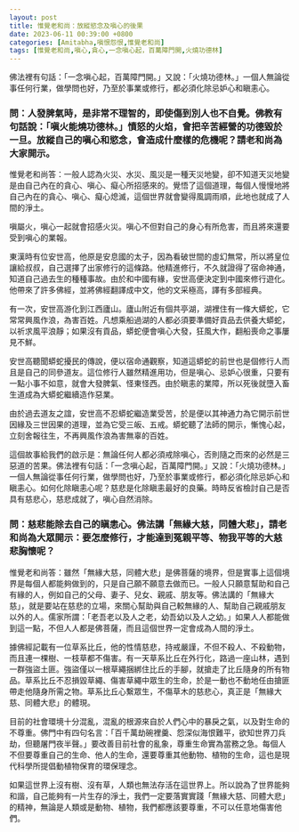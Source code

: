 ```yaml
---
layout: post
title: 惟覺老和尚：放縱慾念及嗔心的後果
date: 2023-06-11 00:39:00 +0800
categories: [Amitabha,嗔恨怨恨,惟覺老和尚]
tags: [惟覺老和尚,嗔心,貪心,一念嗔心起，百萬障門開,火燒功德林]
---
```


佛法裡有句話：「一念嗔心起，百萬障門開。」又說：「火燒功德林。」一個人無論從事任何行業，做學問也好，乃至於事業或修行，都必須化除忌妒心和瞋恚心。        

### 問：人發脾氣時，是非常不理智的，即使傷到別人也不自覺。佛教有句話說：「嗔火能燒功德林。」憤怒的火焰，會把辛苦經營的功德毀於一旦。放縱自己的嗔心和慾念，會造成什麼樣的危機呢？請老和尚為大家開示。        

惟覺老和尚答：一般人認為火災、水災、風災是一種天災地變，卻不知道天災地變是由自己內在的貪心、嗔心、癡心所招感來的。覺悟了這個道理，每個人慢慢地將自己內在的貪心、嗔心、癡心熄滅，這個世界就會變得風調雨順，此地也就成了人間的淨土。      

嗔屬火，嗔心一起就會招感火災。嗔心不但對自己的身心有所危害，而且將來還要受到嗔心的業報。        

東漢時有位安世高，他原是安息國的太子，因為看破世間的虛幻無常，所以將皇位讓給叔叔，自己選擇了出家修行的這條路。他精進修行，不久就證得了宿命神通，知道自己過去生的種種事故。由於和中國有緣，安世高便決定到中國來修行遊化。他帶來了許多佛經，並將佛經翻譯成中文，他的文采極高，譯有多部經典。      

有一次，安世高游化到江西廬山。廬山附近有個共亭湖，湖裡住有一條大蟒蛇，它常常興風作浪，為害百姓。凡想乘船過湖的人都必須要準備好貢品去供養大蟒蛇，以祈求風平浪靜；如果沒有貢品，蟒蛇便會嗔心大發，狂風大作，翻船喪命之事屢見不鮮。        

安世高聽聞蟒蛇擾民的傳說，便以宿命通觀察，知道這蟒蛇的前世也是個修行人而且是自己的同參道友。這位修行人雖然精進用功，但是嗔心、忌妒心很重，只要有一點小事不如意，就會大發脾氣、怪東怪西。由於瞋恚的業障，所以死後就墮入畜生道成為大蟒蛇繼續造作惡業。        

由於過去道友之誼，安世高不忍蟒蛇繼造業受苦，於是便以其神通力為它開示前世因緣及三世因果的道理，並為它受三皈、五戒。蟒蛇聽了法師的開示，慚愧心起，立刻舍報往生，不再興風作浪為害無辜的百姓。      

這個故事給我們的啟示是：無論任何人都必須戒除嗔心，否則隨之而來的必然是三惡道的苦果。佛法裡有句話：「一念嗔心起，百萬障門開。」又說：「火燒功德林。」一個人無論從事任何行業，做學問也好，乃至於事業或修行，都必須化除忌妒心和瞋恚心。如何化除瞋恚心呢？慈悲是化除瞋恚最好的良藥。時時反省檢討自己是否具有慈悲心，慈悲成就了，嗔心自然消除。      

### 問：慈悲能除去自己的瞋恚心。佛法講「無緣大慈，同體大悲」，請老和尚為大眾開示：要怎麼修行，才能達到冤親平等、物我平等的大慈悲胸懷呢？

惟覺老和尚答：雖然「無緣大慈，同體大悲」是佛菩薩的境界，但是實事上這個境界是每個人都能夠做到的，只是自己願不願意去做而已。一般人只願意幫助和自己有緣的人，例如自己的父母、妻子、兒女、親戚、朋友等。佛法講的「無緣大慈」，就是要站在慈悲的立場，來關心幫助與自己較無緣的人、幫助自己親戚朋友以外的人。儒家所謂：「老吾老以及人之老，幼吾幼以及人之幼。」如果人人都能做到這一點，不但人人都是佛菩薩，而且這個世界一定會成為人間的淨土。      

據佛經記載有一位草系比丘，他的性情慈悲，持戒嚴謹，不但不殺人、不殺動物，而且連一棵樹、一枝草都不傷害。有一天草系比丘在外行化，路過一座山林，遇到一群強盜土匪。強盜僅以一根草繩捆綁住比丘的手腳，就搶走了比丘隨身的所有物品。草系比丘不忍損毀草繩、傷害草繩中眾生的生命，於是一動也不動地任由搶匪帶走他隨身所需之物。草系比丘心繫眾生，不傷草木的慈悲心，真正是「無緣大慈、同體大悲」的體現。        

目前的社會環境十分混亂，混亂的根源來自於人們心中的暴戾之氣，以及對生命的不尊重。佛門中有四句名言：「百千萬劫碗裡羹、怨深似海恨難平，欲知世界刀兵劫，但聽屠門夜半聲。」要改善目前社會的亂象，尊重生命實為當務之急。每個人不但要尊重自己的生命、他人的生命，還要尊重其他動物、植物的生命，這也是現代科學所提倡動植物保育的環保理念。      

如果這世界上沒有樹、沒有草，人類也無法存活在這世界上。所以說為了世界能夠和諧，自己能夠有一片生存的淨土，我們一定要落實實踐「無緣大慈、同體大悲」的精神，無論是人類或是動物、植物，我們都應該要尊重，不可以任意地傷害他們。